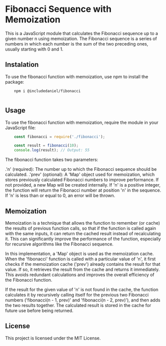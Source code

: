 # Fibonacci Sequence with Memoization
This is a JavaScript module that calculates the Fibonacci sequence up to a given number n using memoization. The Fibonacci sequence is a series of numbers in which each number is the sum of the two preceding ones, usually starting with 0 and 1.

## Instalation
To use the fibonacci function with memoization, use npm to install the package:
```npm
    npm i @includedaniel/fibonacci
    
```
## Usage
To use the fibonacci function with memoization, require the module in your JavaScript file:
```JavaScript
    const fibonacci = require('./fibonacci');

    const result = fibonacci(10);
    console.log(result); // Output: 55
```
The fibonacci function takes two parameters:

.'n' (required): The number up to which the Fibonacci sequence should be calculated.
.'prev' (optional): A 'Map' object used for memoization, which stores previously calculated Fibonacci numbers to improve performance. If not provided, a new Map will be created internally.
If 'n' is a positive integer, the function will return the Fibonacci number at position 'n' in the sequence. If 'n' is less than or equal to 0, an error will be thrown.

## Memoization
Memoization is a technique that allows the function to remember (or cache) the results of previous function calls, so that if the function is called again with the same inputs, it can return the cached result instead of recalculating it. This can significantly improve the performance of the function, especially for recursive algorithms like the Fibonacci sequence.

In this implementation, a 'Map' object is used as the memoization cache. When the 'fibonacci' function is called with a particular value of 'n', it first checks if the memoization cache ('prev') already contains the result for that value. If so, it retrieves the result from the cache and returns it immediately. This avoids redundant calculations and improves the overall efficiency of the Fibonacci function.

If the result for the given value of 'n' is not found in the cache, the function calculates it by recursively calling itself for the previous two Fibonacci numbers ('fibonacci(n - 1, prev)' and 'fibonacci(n - 2, prev)'), and then adds the two results together. The calculated result is stored in the cache for future use before being returned.

## License
This project is licensed under the MIT License.
